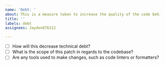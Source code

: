 ```yaml
---
name: 'Debt: '
about: This is a measure taken to increase the quality of the code behind the scenes.
title: ''
labels: debt
assignees: Jayden876212

---
```


- [ ] How will this decrease technical debt?
- [ ] What is the scope of this patch in regards to the codebase?
- [ ] Are any tools used to make changes, such as code linters or formatters?
